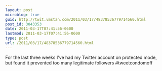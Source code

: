 ```yaml
---
layout: post
microblog: true
guid: http://twit.vmstan.com/2011/03/17/48378536779714560.html
post_id: 3043353
date: 2011-03-17T07:41:56-0600
lastmod: 2011-03-17T07:41:56-0600
type: post
url: /2011/03/17/48378536779714560.html
---
```

For the last three weeks I've had my Twitter account on protected mode, but found it prevented too many legitimate followers #tweetcondomoff
